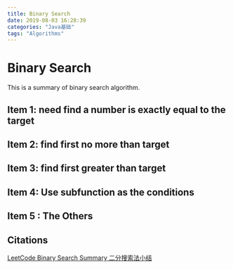 ```yaml
---
title: Binary Search
date: 2019-08-03 16:28:39
categories: "Java基础"
tags: "Algorithms"
---
```


# Binary Search 

This is a summary of binary search algorithm.

<!--more-->

## Item 1: need find a number is exactly equal to the target



## Item 2: find first no more than target 



## Item 3: find first greater than target



## Item 4: Use subfunction as the conditions



## Item 5 : The Others





## Citations

 [LeetCode Binary Search Summary 二分搜索法小结](https://www.cnblogs.com/grandyang/p/6854825.html)



